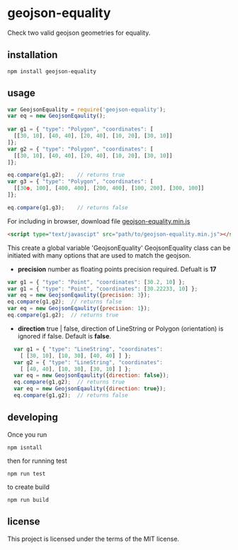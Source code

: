 # geojson-equality

Check two valid geojson geometries for equality.

## installation

```
npm install geojson-equality
```

## usage
```javascript
var GeojsonEquality = require('geojson-equality');
var eq = new GeojsonEqaulity();
 
var g1 = { "type": "Polygon", "coordinates": [
  [[30, 10], [40, 40], [20, 40], [10, 20], [30, 10]]
]};
var g2 = { "type": "Polygon", "coordinates": [
  [[30, 10], [40, 40], [20, 40], [10, 20], [30, 10]]
]};

eq.compare(g1,g2);    // returns true
var g3 = { "type": "Polygon", "coordinates": [
  [[30o, 100], [400, 400], [200, 400], [100, 200], [300, 100]]
]};

eq.compare(g1,g3);    // returns false
```
For including in browser, download file [geojson-equality.min.js](//raw.githubusercontent.com/geosquare/geojson-equality/master/dist/geojson-equality.min.js)
```html
<script type="text/javascipt" src="path/to/geojson-equality.min.js"></script>
```
This create a global variable 'GeojsonEquality'
GeojsonEquality class can be initiated with many options that are used to match the geojson.
* **precision** number as floating points precision required. Defualt is **17**
```javascript
var g1 = { "type": "Point", "coordinates": [30.2, 10] };
var g1 = { "type": "Point", "coordinates": [30.22233, 10] };
var eq = new GeojsonEqaulity({precision: 3});
eq.compare(g1,g2);  // returns false
var eq = new GeojsonEqaulity({precision: 1});
eq.compare(g1,g2);  // returns true
```
* **direction** true | false, direction of LineString or Polygon (orientation) is ignored if false. Default is **false**.
```javascript
  var g1 = { "type": "LineString", "coordinates": 
    [ [30, 10], [10, 30], [40, 40] ] };
  var g2 = { "type": "LineString", "coordinates": 
    [ [40, 40], [10, 30], [30, 10] ] };
  var eq = new GeojsonEqaulity({direction: false});
  eq.compare(g1,g2);  // returns true
  var eq = new GeojsonEqaulity({direction: true});
  eq.compare(g1,g2);  // returns false
```

## developing
Once you run
 
```npm isntall```

then for running test 

```npm run test```

to create build

```npm run build```

## license
This project is licensed under the terms of the MIT license.
